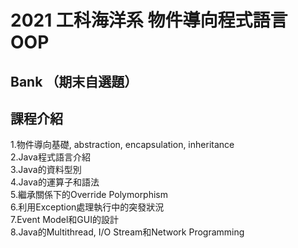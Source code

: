 # 2021 工科海洋系 物件導向程式語言OOP
## Bank （期末自選題）


## 課程介紹

1.物件導向基礎, abstraction, encapsulation, inheritance <br>
2.Java程式語言介紹<br>
3.Java的資料型別<br>
4.Java的運算子和語法<br>
5.繼承關係下的Override Polymorphism<br>
6.利用Exception處理執行中的突發狀況<br>
7.Event Model和GUI的設計<br>
8.Java的Multithread, I/O Stream和Network Programming <br>
